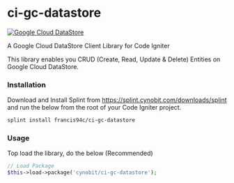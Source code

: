 # ci-gc-datastore

[![Google Cloud DataStore](https://res.cloudinary.com/francis94c/image/upload/c_scale,w_150/v1584279600/1200px-Google-Cloud-Datastore-Logo.svg.png)](https://cloud.google.com/datastore)

A Google Cloud DataStore Client Library for Code Igniter

This library enables you CRUD (Create, Read, Update & Delete) Entities on Google Cloud DataStore.

### Installation ###
Download and Install Splint from https://splint.cynobit.com/downloads/splint and run the below from the root of your Code Igniter project.
```bash
splint install francis94c/ci-gc-datastore
```

### Usage ###
Top load the library, do the below (Recommended)
```php
// Load Package
$this->load->package('cynobit/ci-gc-datastore');
```
